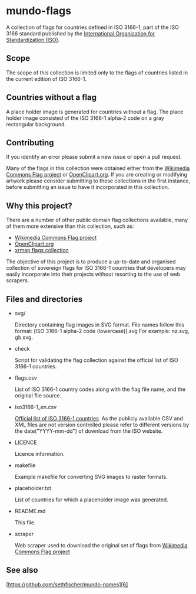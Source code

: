 mundo-flags
===========

A collection of flags for countries defined in ISO 3166-1, part of the ISO 3166 
standard published by the [International Organization for Standardization (ISO)][1].


Scope
-----

The scope of this collection is limited only to the flags of countries listed 
in the current edition of ISO 3166-1.


Countries without a flag
------------------------

A place holder image is generated for countries without a flag. The place 
holder image consisted of the ISO 3166-1 alpha-2 code on a gray rectangular 
background.


Contributing
------------

If you identify an error please submit a new issue or open a pull request.

Many of the flags in this collection were obtained either from the 
[Wikimedia Commons Flag project][3] or [OpenClipart.org][4]. If you are 
creating or modifying artwork please consider submitting to these collections 
in the first instance, before submitting an issue to have it incorporated in 
this collection.


Why this project?
-----------------

There are a number of other public domain flag collections available, many of 
them more extensive than this collection, such as:

* [Wikimedia Commons Flag project][3]
* [OpenClipart.org][4]
* [xrmap flags collection][5]

The objective of this project is to produce a up-to-date and organised 
collection of sovereign flags for ISO 3166-1 countries that developers may 
easily incorporate into their projects without resorting to the use of web 
scrapers.


Files and directories
---------------------

* svg/

    Directory containing flag images in SVG format. File names follow this 
    format: [ISO 3166-1 alpha-2 code (lowercase)].svg For example: nz.svg, 
    gb.svg.

* check

    Script for validating the flag collection against the official list of 
    ISO 3166-1 countries.

* flags.csv

    List of ISO 3166-1 country codes along with the flag file name, and the 
    original file source.

* iso3166-1_en.csv

    [Official list of ISO 3166-1 countries][2]. As the publicly available CSV 
    and XML files are not version controlled please refer to different versions 
    by the date("YYYY-mm-dd") of download from the ISO website.

* LICENCE

    Licence information.

* makefile

    Example makefile for converting SVG images to raster formats.

* placeholder.txt

    List of countries for which a placeholder image was generated.

* README.md

    This file.

* scraper

    Web scraper used to download the original set of flags from 
    [Wikimedia Commons Flag project][3]


See also
--------

[https://github.com/sethfischer/mundo-names][6]


[1]: http://www.iso.org/
[2]: http://www.iso.org/iso/country_codes.htm
[3]: http://commons.wikimedia.org/wiki/Commons:WikiProject_Flags
[4]: http://openclipart.org/
[5]: ftp://ftp.ac-grenoble.fr/ge/geosciences/xrmap/data/
[6]: https://github.com/sethfischer/mundo-names

